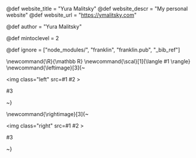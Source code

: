 <!--
Add here global page variables to use throughout your
website.
The website_* must be defined for the RSS to work
-->
@def website_title = "Yura Malitsky"
@def website_descr = "My personal website"
@def website_url   = "https://ymalitsky.com"

@def author = "Yura Malitsky"

@def mintoclevel = 2

<!--
Add here files or directories that should be ignored by Franklin, otherwise
these files might be copied and, if markdown, processed by Franklin which
you might not want. Indicate directories by ending the name with a `/`.
-->
@def ignore = ["node_modules/", "franklin", "franklin.pub", "_bib_ref"]

<!--
Add here global latex commands to use throughout your
pages. It can be math commands but does not need to be.
For instance:
* \newcommand{\phrase}{This is a long phrase to copy.}
-->
\newcommand{\R}{\mathbb R}
\newcommand{\scal}[1]{\langle #1 \rangle}
\newcommand{\leftimage}[3]{~~~<div class="row"><div class="container"><img class="left" src=#1 #2 > <p> #3</p><p><div style="clear: both"></div></div></div>~~~}

\newcommand{\rightimage}[3]{~~~<div class="row"><div class="container"><img class="right" src=#1 #2 > <p> #3</p><p><div style="clear: both"></div></div></div>~~~}
